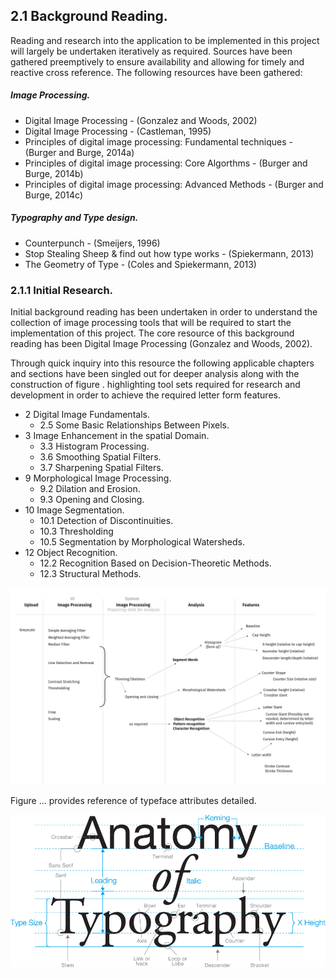 
## 2.1 Background Reading.

Reading and research into the application to be implemented in this project will largely be undertaken iteratively as required. Sources have been gathered preemptively to ensure availability and allowing for timely and reactive cross reference. The following resources have been gathered:

##### Image Processing.

- Digital Image Processing - (Gonzalez and Woods, 2002)
- Digital Image Processing - (Castleman, 1995)
-  Principles of digital image processing: Fundamental techniques - (Burger and Burge, 2014a)
-  Principles of digital image processing: Core Algorthms - (Burger and Burge, 2014b)
-  Principles of digital image processing: Advanced Methods - (Burger and Burge, 2014c)

##### Typography and Type design.

- Counterpunch - (Smeijers, 1996)
- Stop Stealing Sheep & find out how type works - (Spiekermann, 2013)
- The Geometry of Type - (Coles and Spiekermann, 2013)

### 2.1.1 Initial Research.

Initial background reading has been undertaken in order to understand the collection of image processing tools that will be required to start the implementation of this project. The core resource of this background reading has been Digital Image Processing (Gonzalez and Woods, 2002).

Through quick inquiry into this resource the following applicable chapters and sections have been singled out for deeper analysis along with the construction of figure . highlighting tool sets required for research and development in order to achieve the required letter form features.

- 2 Digital Image Fundamentals.
    - 2.5 Some Basic Relationships Between Pixels.
- 3 Image Enhancement in the spatial Domain.
    - 3.3 Histogram Processing.
    - 3.6 Smoothing Spatial Filters.
    - 3.7 Sharpening Spatial Filters.
- 9 Morphological Image Processing.
    - 9.2 Dilation and Erosion.
    - 9.3 Opening and Closing.
- 10 Image Segmentation.
    - 10.1 Detection of Discontinuities.
    - 10.3 Thresholding
    - 10.5 Segmentation by Morphological Watersheds.
- 12 Object Recognition.
    - 12.2 Recognition Based on Decision-Theoretic Methods.
    - 12.3 Structural Methods.

![Figure ... Research and Development Methodology ](../-img/2.1.1.processes-map.png)

Figure ... provides reference of typeface attributes detailed. 

![Anatomy of Typography (Designer Insights, 2012)](../-img/2.1.1.inital-research-type-an.png)


